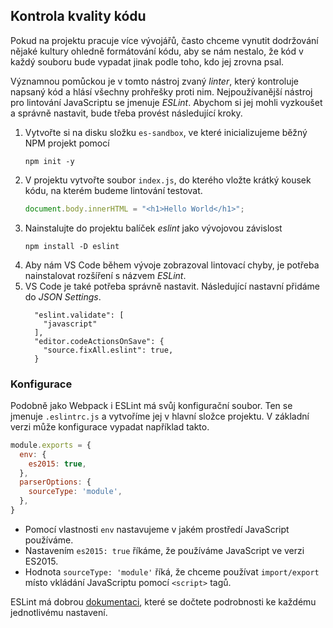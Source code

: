 ## Kontrola kvality kódu

Pokud na projektu pracuje více vývojářů, často chceme vynutit dodržování nějaké kultury ohledně formátování kódu, aby se nám nestalo, že kód v každý souboru bude vypadat jinak podle toho, kdo jej zrovna psal.

Významnou pomůckou je v tomto nástroj zvaný *linter*, který kontroluje napsaný kód a hlásí všechny prohřešky proti nim. Nejpoužívanější nástroj pro lintování JavaScriptu se jmenuje *ESLint*. Abychom si jej mohli vyzkoušet a správně nastavit, bude třeba provést následující kroky.

1. Vytvořte si na disku složku `es-sandbox`, ve které inicializujeme běžný NPM projekt pomocí
   ```
   npm init -y
   ```
1. V projektu vytvořte soubor `index.js`, do kterého vložte krátký kousek kódu, na kterém budeme lintování testovat.
   ```js
   document.body.innerHTML = "<h1>Hello World</h1>";
   ```
1. Nainstalujte do projektu balíček *eslint* jako vývojovou závislost
   ```
   npm install -D eslint
   ```
1. Aby nám VS Code během vývoje zobrazoval lintovací chyby, je potřeba nainstalovat rozšíření s názvem *ESLint*.
1. VS Code je také potřeba správně nastavit. Následující nastavní přidáme do *JSON Settings*.
   ```
     "eslint.validate": [
       "javascript"
     ],
     "editor.codeActionsOnSave": {
       "source.fixAll.eslint": true,
     }
   ```

### Konfigurace

Podobně jako Webpack i ESLint má svůj konfigurační soubor. Ten se jmenuje `.eslintrc.js` a vytvoříme jej v hlavní složce projektu. V základní verzi může konfigurace vypadat například takto.

```js
module.exports = {
  env: {
    es2015: true,
  },
  parserOptions: {
    sourceType: 'module',
  },
}
```

- Pomocí vlastnosti `env` nastavujeme v jakém prostředí JavaScript používáme.
- Nastavením `es2015: true` říkáme, že používáme JavaScript ve verzi ES2015. 
- Hodnota `sourceType: 'module'` říká, že chceme používat `import/export` místo vkládání JavaScriptu pomocí `<script>` tagů.

ESLint má dobrou [dokumentaci](https://eslint.org/docs/latest/user-guide/configuring/), které se dočtete podrobnosti ke každému jednotlivému nastavení.
